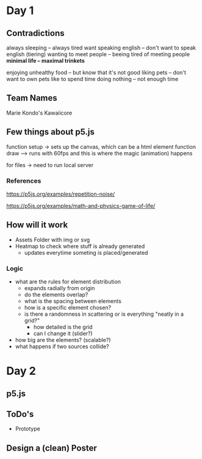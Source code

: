 # Day 1
## Contradictions
always sleeping – always tired
want speaking english – don't want to speak english (tiering)
wanting to meet people – beeing tired of meeting people
**minimal life – maximal trinkets**

enjoying unhealthy food – but know that it's not good
liking pets – don't want to own pets
like to spend time doing nothing – not enough time 

## Team Names
Marie Kondo's Kawaiicore

## Few things about p5.js
function setup -> sets up the canvas, which can be a html element
function draw –> runs with 60fps and this is where the magic (animation) happens

for files -> need to run local server

### References
https://p5js.org/examples/repetition-noise/

https://p5js.org/examples/math-and-physics-game-of-life/


## How will it work
- Assets Folder with img or svg
- Heatmap to check where stuff is already generated
	- updates everytime someting is placed/generated

### Logic
- what are the rules for element distribution
	- expands radially from origin
	- do the elements overlap?
	- what is the spacing between elements
	- how is a specific element chosen?
	-  is there a randomness in scattering or is everything "neatly in a grid?"
		- how detailed is the grid
		- can I change it (slider?)
- how big are the elements? (scalable?)
- what happens if two sources collide?


# Day 2

## p5.js


## ToDo's
- Prototype


## Design a (clean) Poster

